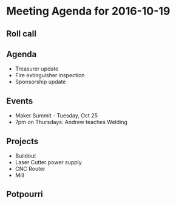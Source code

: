Meeting Agenda for 2016-10-19
==============================

Roll call
---------


Agenda
------

- Treasurer update
- Fire extinguisher inspection
- Sponsorship update

Events
------

- Maker Summit - Tuesday, Oct 25
- 7pm on Thursdays: Andrew teaches Welding

Projects
--------

- Buildout
- Laser Cutter power supply
- CNC Router
- Mill


Potpourri
---------
